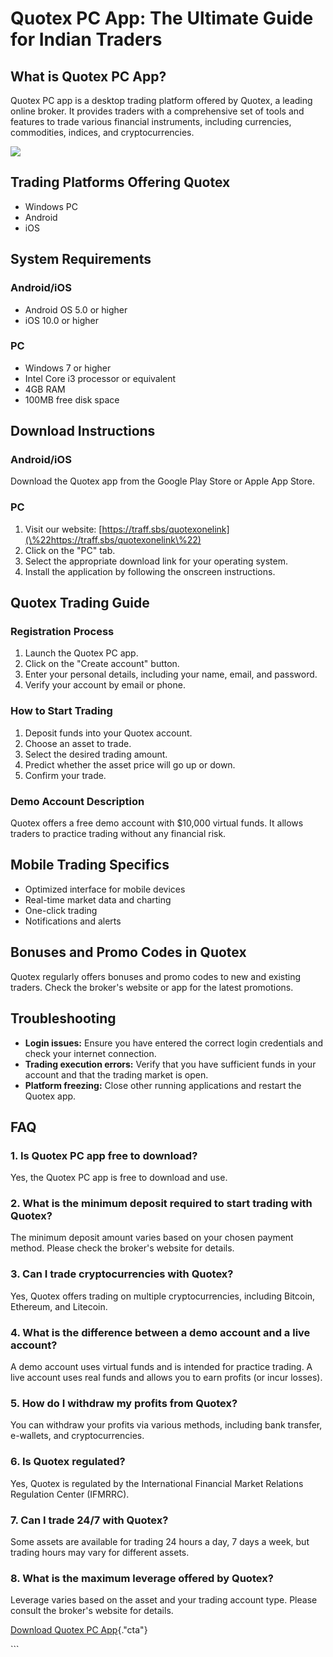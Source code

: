 # Quotex PC App: The Ultimate Guide for Indian Traders

## What is Quotex PC App?

Quotex PC app is a desktop trading platform offered by Quotex, a leading
online broker. It provides traders with a comprehensive set of tools and
features to trade various financial instruments, including currencies,
commodities, indices, and cryptocurrencies.

[![](https://static.quotex.io/files/1_en/300_250.jpg)](https://traff.sbs/brokerqxsignupf)

## Trading Platforms Offering Quotex

-   Windows PC
-   Android
-   iOS

## System Requirements

### Android/iOS

-   Android OS 5.0 or higher
-   iOS 10.0 or higher

### PC

-   Windows 7 or higher
-   Intel Core i3 processor or equivalent
-   4GB RAM
-   100MB free disk space

## Download Instructions

### Android/iOS

Download the Quotex app from the Google Play Store or Apple App Store.

### PC

1.  Visit our website:
    [https://traff.sbs/quotexonelink](\%22https://traff.sbs/quotexonelink\%22)
2.  Click on the "PC" tab.
3.  Select the appropriate download link for your operating system.
4.  Install the application by following the onscreen instructions.

## Quotex Trading Guide

### Registration Process

1.  Launch the Quotex PC app.
2.  Click on the "Create account" button.
3.  Enter your personal details, including your name, email, and
    password.
4.  Verify your account by email or phone.

### How to Start Trading

1.  Deposit funds into your Quotex account.
2.  Choose an asset to trade.
3.  Select the desired trading amount.
4.  Predict whether the asset price will go up or down.
5.  Confirm your trade.

### Demo Account Description

Quotex offers a free demo account with \$10,000 virtual funds. It allows
traders to practice trading without any financial risk.

## Mobile Trading Specifics

-   Optimized interface for mobile devices
-   Real-time market data and charting
-   One-click trading
-   Notifications and alerts

## Bonuses and Promo Codes in Quotex

Quotex regularly offers bonuses and promo codes to new and existing
traders. Check the broker\'s website or app for the latest promotions.

## Troubleshooting

-   **Login issues:** Ensure you have entered the correct login
    credentials and check your internet connection.
-   **Trading execution errors:** Verify that you have sufficient funds
    in your account and that the trading market is open.
-   **Platform freezing:** Close other running applications and restart
    the Quotex app.

## FAQ

### 1. Is Quotex PC app free to download?

Yes, the Quotex PC app is free to download and use.

### 2. What is the minimum deposit required to start trading with Quotex?

The minimum deposit amount varies based on your chosen payment method.
Please check the broker\'s website for details.

### 3. Can I trade cryptocurrencies with Quotex?

Yes, Quotex offers trading on multiple cryptocurrencies, including
Bitcoin, Ethereum, and Litecoin.

### 4. What is the difference between a demo account and a live account?

A demo account uses virtual funds and is intended for practice trading.
A live account uses real funds and allows you to earn profits (or incur
losses).

### 5. How do I withdraw my profits from Quotex?

You can withdraw your profits via various methods, including bank
transfer, e-wallets, and cryptocurrencies.

### 6. Is Quotex regulated?

Yes, Quotex is regulated by the International Financial Market Relations
Regulation Center (IFMRRC).

### 7. Can I trade 24/7 with Quotex?

Some assets are available for trading 24 hours a day, 7 days a week, but
trading hours may vary for different assets.

### 8. What is the maximum leverage offered by Quotex?

Leverage varies based on the asset and your trading account type. Please
consult the broker\'s website for details.

[Download Quotex PC
App](\%22https://traff.sbs/quotexonelink\%22){."cta"}

\`\`\`

